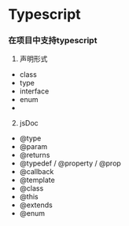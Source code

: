 # Typescript

### 在项目中支持typescript
1. 声明形式
  + class
  + type
  + interface
  + enum
  + 
2. jsDoc
  + @type
  + @param
  + @returns
  + @typedef / @property / @prop
  + @callback
  + @template
  + @class
  + @this
  + @extends
  + @enum